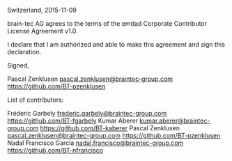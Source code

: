Switzerland, 2015-11-09

brain-tec AG agrees to the terms of the emdad Corporate Contributor License
Agreement v1.0.

I declare that I am authorized and able to make this agreement and sign this
declaration.

Signed,

Pascal Zenklusen pascal.zenklusen@braintec-group.com https://github.com/BT-pzenklusen

List of contributors:

Fréderic Garbely frederic.garbely@braintec-group.com https://github.com/BT-fgarbely
Kumar Aberer kumar.aberer@braintec-group.com https://github.com/BT-kaberer
Pascal Zenklusen pascal.zenklusen@braintec-group.com https://github.com/BT-pzenklusen
Nadal Francisco Garcia nadal.francisco@braintec-group.com https://github.com/BT-nfrancisco

